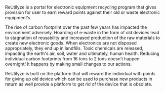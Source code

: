  ReUtilyze is a portal for electronic equipment recycling program that gives provision for user to earn reward points against their old or waste electronic equipment’s.

The rise of carbon footprint over the past few years has impacted the environment adversely. Hoarding of e-waste in the form of old devices lead to stagnation of reusability and increased production of the raw materials to create new electronic goods. When electronics are not disposed appropriately, they end up in landfills. Toxic chemicals are released, impacting the earth's air, soil, water and ultimately, human health. Reducing individual carbon footprints from 16 tons to 2 tons doesn’t happen overnight! It happens by making small changes to our actions.

ReUtilyze is built on the platform that will reward the individual with points for giving up old device which can be used to purchase new products in return as well provide a platform to get rid of the device that is obsolete.
